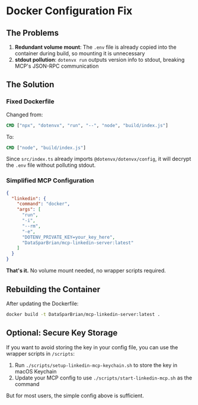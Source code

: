 # Docker Configuration Fix

## The Problems

1. **Redundant volume mount**: The `.env` file is already copied into the container during build, so mounting it is unnecessary
2. **stdout pollution**: `dotenvx run` outputs version info to stdout, breaking MCP's JSON-RPC communication

## The Solution

### Fixed Dockerfile
Changed from:
```dockerfile
CMD ["npx", "dotenvx", "run", "--", "node", "build/index.js"]
```

To:
```dockerfile
CMD ["node", "build/index.js"]
```

Since `src/index.ts` already imports `@dotenvx/dotenvx/config`, it will decrypt the `.env` file without polluting stdout.

### Simplified MCP Configuration

```json
{
  "linkedin": {
    "command": "docker",
    "args": [
      "run",
      "-i",
      "--rm",
      "-e",
      "DOTENV_PRIVATE_KEY=your_key_here",
      "DataSparBrian/mcp-linkedin-server:latest"
    ]
  }
}
```

**That's it.** No volume mount needed, no wrapper scripts required.

## Rebuilding the Container

After updating the Dockerfile:

```bash
docker build -t DataSparBrian/mcp-linkedin-server:latest .
```

## Optional: Secure Key Storage

If you want to avoid storing the key in your config file, you can use the wrapper scripts in `/scripts`:

1. Run `./scripts/setup-linkedin-mcp-keychain.sh` to store the key in macOS Keychain
2. Update your MCP config to use `./scripts/start-linkedin-mcp.sh` as the command

But for most users, the simple config above is sufficient.
